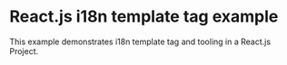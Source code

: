 # React.js i18n template tag example

This example demonstrates i18n template tag and tooling in a React.js Project.
